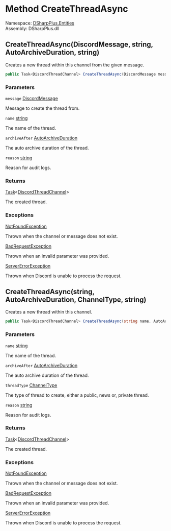 # Method CreateThreadAsync

Namespace: [DSharpPlus.Entities](DSharpPlus.Entities.md)  
Assembly: DSharpPlus.dll

## <a id="DSharpPlus_Entities_DiscordChannel_CreateThreadAsync_DSharpPlus_Entities_DiscordMessage_System_String_DSharpPlus_AutoArchiveDuration_System_String_"></a>CreateThreadAsync\(DiscordMessage, string, AutoArchiveDuration, string\)

Creates a new thread within this channel from the given message.

```csharp
public Task<DiscordThreadChannel> CreateThreadAsync(DiscordMessage message, string name, AutoArchiveDuration archiveAfter, string reason = null)
```

### Parameters

`message` [DiscordMessage](DSharpPlus.Entities.DiscordMessage.md)

Message to create the thread from.

`name` [string](https://learn.microsoft.com/dotnet/api/system.string)

The name of the thread.

`archiveAfter` [AutoArchiveDuration](DSharpPlus.AutoArchiveDuration.md)

The auto archive duration of the thread.

`reason` [string](https://learn.microsoft.com/dotnet/api/system.string)

Reason for audit logs.

### Returns

[Task](https://learn.microsoft.com/dotnet/api/system.threading.tasks.task\-1)<[DiscordThreadChannel](DSharpPlus.Entities.DiscordThreadChannel.md)\>

The created thread.

### Exceptions

[NotFoundException](DSharpPlus.Exceptions.NotFoundException.md)

Thrown when the channel or message does not exist.

[BadRequestException](DSharpPlus.Exceptions.BadRequestException.md)

Thrown when an invalid parameter was provided.

[ServerErrorException](DSharpPlus.Exceptions.ServerErrorException.md)

Thrown when Discord is unable to process the request.

## <a id="DSharpPlus_Entities_DiscordChannel_CreateThreadAsync_System_String_DSharpPlus_AutoArchiveDuration_DSharpPlus_ChannelType_System_String_"></a>CreateThreadAsync\(string, AutoArchiveDuration, ChannelType, string\)

Creates a new thread within this channel.

```csharp
public Task<DiscordThreadChannel> CreateThreadAsync(string name, AutoArchiveDuration archiveAfter, ChannelType threadType, string reason = null)
```

### Parameters

`name` [string](https://learn.microsoft.com/dotnet/api/system.string)

The name of the thread.

`archiveAfter` [AutoArchiveDuration](DSharpPlus.AutoArchiveDuration.md)

The auto archive duration of the thread.

`threadType` [ChannelType](DSharpPlus.ChannelType.md)

The type of thread to create, either a public, news or, private thread.

`reason` [string](https://learn.microsoft.com/dotnet/api/system.string)

Reason for audit logs.

### Returns

[Task](https://learn.microsoft.com/dotnet/api/system.threading.tasks.task\-1)<[DiscordThreadChannel](DSharpPlus.Entities.DiscordThreadChannel.md)\>

The created thread.

### Exceptions

[NotFoundException](DSharpPlus.Exceptions.NotFoundException.md)

Thrown when the channel or message does not exist.

[BadRequestException](DSharpPlus.Exceptions.BadRequestException.md)

Thrown when an invalid parameter was provided.

[ServerErrorException](DSharpPlus.Exceptions.ServerErrorException.md)

Thrown when Discord is unable to process the request.

